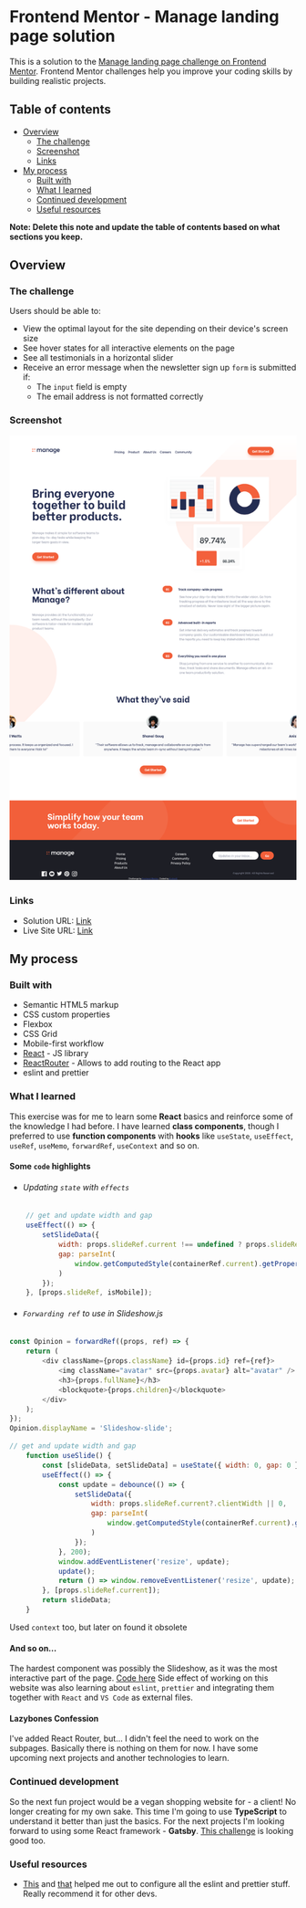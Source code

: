 # Frontend Mentor - Manage landing page solution

This is a solution to the [Manage landing page challenge on Frontend Mentor](https://www.frontendmentor.io/challenges/manage-landing-page-SLXqC6P5). Frontend Mentor challenges help you improve your coding skills by building realistic projects. 

## Table of contents

- [Overview](#overview)
  - [The challenge](#the-challenge)
  - [Screenshot](#screenshot)
  - [Links](#links)
- [My process](#my-process)
  - [Built with](#built-with)
  - [What I learned](#what-i-learned)
  - [Continued development](#continued-development)
  - [Useful resources](#useful-resources)

**Note: Delete this note and update the table of contents based on what sections you keep.**

## Overview

### The challenge

Users should be able to:

- View the optimal layout for the site depending on their device's screen size
- See hover states for all interactive elements on the page
- See all testimonials in a horizontal slider
- Receive an error message when the newsletter sign up `form` is submitted if:
  - The `input` field is empty
  - The email address is not formatted correctly

### Screenshot

![](./screenshot.jpg)

### Links
- Solution URL: [Link](https://www.frontendmentor.io/solutions/manage-landing-page-with-react-5vkrfGyjY)
- Live Site URL: [Link](https://krutons.github.io/manage-landing-page/)
## My process

### Built with

- Semantic HTML5 markup
- CSS custom properties
- Flexbox
- CSS Grid
- Mobile-first workflow
- [React](https://reactjs.org/) - JS library
- [ReactRouter](https://reactrouter.com/) - Allows to add routing to the React app
- eslint and prettier


### What I learned
This exercise was for me to learn some **React** basics and reinforce some of the knowledge I had before. I have learned **class components**, though I preferred to use **function components** with **hooks** like `useState`, `useEffect`, `useRef`, `useMemo`, `forwardRef`, `useContext` and so on.
#### Some `code` highlights
* ###### Updating `state` with `effects`
```js
	// get and update width and gap
	useEffect(() => {
		setSlideData({
			width: props.slideRef.current !== undefined ? props.slideRef.current.clientWidth : 0,
			gap: parseInt(
				window.getComputedStyle(containerRef.current).getPropertyValue('column-gap')
			)
		});
	}, [props.slideRef, isMobile]);
```
* ###### `Forwarding ref` to use in Slideshow.js
```js
const Opinion = forwardRef((props, ref) => {
	return (
		<div className={props.className} id={props.id} ref={ref}>
			<img className="avatar" src={props.avatar} alt="avatar" />
			<h3>{props.fullName}</h3>
			<blockquote>{props.children}</blockquote>
		</div>
	);
});
Opinion.displayName = 'Slideshow-slide';
```
```js
// get and update width and gap
	function useSlide() {
		const [slideData, setSlideData] = useState({ width: 0, gap: 0 });
		useEffect(() => {
			const update = debounce(() => {
				setSlideData({
					width: props.slideRef.current?.clientWidth || 0,
					gap: parseInt(
						window.getComputedStyle(containerRef.current).getPropertyValue('column-gap')
					)
				});
			}, 200);
			window.addEventListener('resize', update);
			update();
			return () => window.removeEventListener('resize', update);
		}, [props.slideRef.current]);
		return slideData;
	}
```
Used `context` too, but later on found it obsolete
#### And so on...
The hardest component was possibly the Slideshow, as it was the most interactive part of the page. [Code here](https://github.com/KrutonS/manage-landing-page/tree/main/src/common/slideshow)
Side effect of working on this website was also learning about `eslint`, `prettier` and integrating them together with `React` and `VS Code` as external files.

#### Lazybones Confession
I've added React Router, but... I didn't feel the need to work on the subpages. Basically there is nothing on them for now. I have some upcoming next projects and another technologies to learn. 

### Continued development
So the next fun project would be a vegan shopping website for - a client! No longer creating for my own sake.
This time I'm going to use **TypeScript** to understand it better than just the basics.
For the next projects I'm looking forward to using some React framework - **Gatsby**.
[This challenge](https://www.frontendmentor.io/challenges/rest-countries-api-with-color-theme-switcher-5cacc469fec04111f7b848ca) is looking good too.

### Useful resources

- [This](https://medium.com/how-to-react/config-eslint-and-prettier-in-visual-studio-code-for-react-js-development-97bb2236b31a) and [that](https://www.npmjs.com/package/eslint-plugin-jest) helped me out to configure all the eslint and prettier stuff. Really recommend it for other devs.

